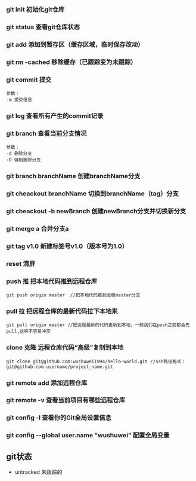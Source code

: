 ### git init 初始化git仓库
### git status 查看git仓库状态
### git add 添加到暂存区（缓存区域，临时保存改动）
### git rm -cached 移除缓存（已跟踪变为未跟踪）
### git commit 提交 
	参数：
	-m 提交信息
### git log 查看所有产生的commit记录
### git branch 查看当前分支情况
	参数：
	-d 删除分支
	-D 强制删除分支
### git branch branchName 创建branchName分支
### git cheackout branchName 切换到branchName（tag）分支
### git cheackout -b newBranch 创建newBranch分支并切换新分支
### git merge a 合并分支a
### git tag v1.0 新建标签号v1.0（版本号为1.0）
### reset 清屏
### push 推 把本地代码推到远程仓库
	git push origin master  //把本地代码推到远程master分支
### pull 拉 把远程仓库的最新代码拉下本地来
	git pull origin master //把远程最新的代码更新到本地，一般我们在push之前都会先pull,这样不容易冲突
### clone 克隆 远程仓库代码“高级”复制到本地
	git clone git@github.com:wushuwei1994/hello-world.git //ssh路径格式：git@github.com:username/project_name.git

### git remote add 添加远程仓库
### git remote -v 查看当前项目有哪些远程仓库
### git config -l 查看你的Git全局设置信息 
### git config --global user.name "wushuwei" 配置全局变量

## git状态
- untracked 未跟踪的